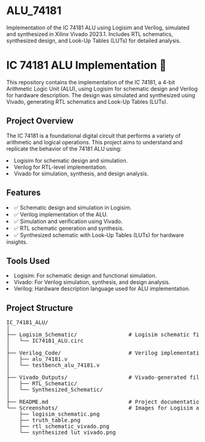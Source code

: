 # ALU_74181
Implementation of the IC 74181 ALU using Logisim and Verilog, simulated and synthesized in Xilinx Vivado 2023.1. Includes RTL schematics, synthesized design, and Look-Up Tables (LUTs) for detailed analysis.

# IC 74181 ALU Implementation 🚀
This repository contains the implementation of the IC 74181, a 4-bit Arithmetic Logic Unit (ALU), using Logisim for schematic design and Verilog for hardware description. The design was simulated and synthesized using Vivado, generating RTL schematics and Look-Up Tables (LUTs).

## Project Overview
The IC 74181 is a foundational digital circuit that performs a variety of arithmetic and logical operations. This project aims to understand and replicate the behavior of the 74181 ALU using:

<li> Logisim for schematic design and simulation. </li>
<li> Verilog for RTL-level implementation. </li>
<li> Vivado for simulation, synthesis, and design analysis. </li>

## Features
<li> ✅ Schematic design and simulation in Logisim. </li>
<li> ✅ Verilog implementation of the ALU. </li> 
<li> ✅ Simulation and verification using Vivado. </li> 
<li> ✅ RTL schematic generation and synthesis. </li> 
<li> ✅ Synthesized schematic with Look-Up Tables (LUTs) for hardware insights. </li>

## Tools Used
<li> Logisim: For schematic design and functional simulation. </li>
<li> Vivado: For Verilog simulation, synthesis, and design analysis. </li>
<li> Verilog: Hardware description language used for ALU implementation. </li>

## Project Structure
<pre>
IC_74181_ALU/
│
├── Logisim_Schematic/                # Logisim schematic files  
│   └── IC74181_ALU.circ
│
├── Verilog_Code/                     # Verilog implementation files  
│   ├── alu_74181.v
│   └── testbench_alu_74181.v
│
├── Vivado_Outputs/                   # Vivado-generated files  
│   ├── RTL_Schematic/
│   └── Synthesized_Schematic/
│
├── README.md                         # Project documentation  
└── Screenshots/                      # Images for Logisim and Vivado outputs  
    ├── logisim_schematic.png
    ├── truth_table.png  
    ├── rtl_schematic_vivado.png  
    └── synthesized_lut_vivado.png 
</pre>
